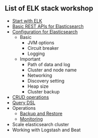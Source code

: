 ## List of ELK stack workshop
* [Start with ELK](https://github.com/up1/course-imc-devops-5-days/blob/main/logging-with-elk/workshop/install.md)
* [Basic REST APIs for Elasticsearch](https://github.com/up1/course-imc-devops-5-days/blob/main/logging-with-elk/workshop/basic.md)
* [Configuration for Elasticsearch](https://www.elastic.co/guide/en/elasticsearch/reference/current/setup.html)
  * Basic 
    * JVM options
    * Circuit breaker
    * Logging
  * Important
    * Path of data and log
    * Cluster and node name
    * Networking
    * Discovery setting
    * Heap size
    * Cluster backup
* [CRUD operations](https://github.com/up1/course-imc-devops-5-days/blob/main/logging-with-elk/workshop/crud.md)
* [Query DSL](https://github.com/up1/course-imc-devops-5-days/blob/main/logging-with-elk/workshop/search-dsl.md)
* Operations
  * [Backup and Restore](https://github.com/up1/course-imc-devops-5-days/blob/main/logging-with-elk/workshop/backup-and-restore.md)
  * [Monitoring](https://github.com/up1/course-imc-devops-5-days/blob/main/logging-with-elk/workshop/monitoring.md)
* Scale elasticsearch cluster
* Working with Logstash and Beat
